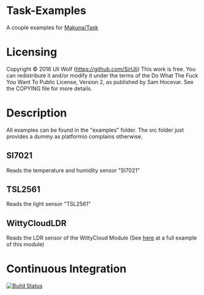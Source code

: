 # Task-Examples
A couple examples for [Makuna/Task](https://github.com/Makuna/Task)

# Licensing
Copyright © 2016 Uli Wolf (https://github.com/SirUli)
This work is free. You can redistribute it and/or modify it under the
terms of the Do What The Fuck You Want To Public License, Version 2,
as published by Sam Hocevar. See the COPYING file for more details.

# Description
All examples can be found in the "examples" folder. The src folder just provides
a dummy as platformio complains otherwise.

## SI7021
Reads the temperature and humidity sensor "SI7021"

## TSL2561
Reads the light sensor "TSL2561"

## WittyCloudLDR
Reads the LDR sensor of the WittyCloud Module (See [here](https://github.com/SirUli/ESP8266-WittyCloud-ESP12-ArduinoDemo) at a full example of this module)

# Continuous Integration
[![Build Status](https://travis-ci.org/SirUli/Task-Examples.svg?branch=master)](https://travis-ci.org/SirUli/Task-Examples)
